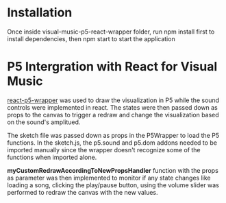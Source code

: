 Installation
===============
Once inside visual-music-p5-react-wrapper folder, run npm install first to install dependencies, then npm start to start the application

P5 Intergration with React for Visual Music
===============

<a href="https://github.com/and-who/react-p5-wrapper">react-p5-wrapper</a> was used to draw the visualization in P5 while the sound controls were implemented in react. The states were then passed down as props to the canvas to trigger a redraw and change the visualization based on the sound's amplitued.

The sketch file was passed down as props in the P5Wrapper to load the P5 functions.
In the sketch.js, the p5.sound and p5.dom addons needed to be imported manually since the wrapper doesn't recognize some of the functions when imported alone.

<strong>myCustomRedrawAccordingToNewPropsHandler</strong> function with the props as parameter was then implemented to monitor if any state changes like loading a song, clicking the play/pause button, using the volume slider was performed to redraw the canvas with the new values.

